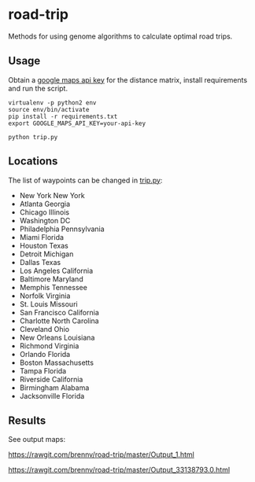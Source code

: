 # road-trip

Methods for using genome algorithms to calculate optimal road trips.

## Usage

Obtain a [google maps api key](https://console.developers.google.com) for the distance matrix, install requirements and run the script.

```
virtualenv -p python2 env
source env/bin/activate
pip install -r requirements.txt
export GOOGLE_MAPS_API_KEY=your-api-key

python trip.py
```

## Locations

The list of waypoints can be changed in [trip.py](https://github.com/brennv/road-trip/blob/master/trip.py#L20):

- New York New York
- Atlanta Georgia
- Chicago Illinois
- Washington DC
- Philadelphia Pennsylvania
- Miami Florida
- Houston Texas
- Detroit Michigan
- Dallas Texas
- Los Angeles California
- Baltimore Maryland
- Memphis Tennessee
- Norfolk Virginia
- St. Louis Missouri
- San Francisco California
- Charlotte North Carolina
- Cleveland Ohio
- New Orleans Louisiana
- Richmond Virginia
- Orlando Florida
- Boston Massachusetts
- Tampa Florida
- Riverside California
- Birmingham Alabama
- Jacksonville Florida

## Results

See output maps:

https://rawgit.com/brennv/road-trip/master/Output_1.html

https://rawgit.com/brennv/road-trip/master/Output_33138793.0.html
